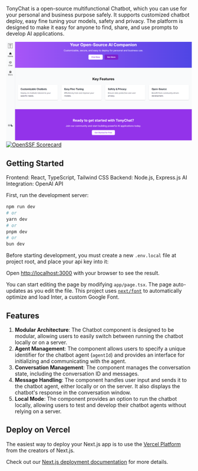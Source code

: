 TonyChat is a open-source multifunctional Chatbot, which you can use for your personal and business purpose safely. It supports customized chatbot deploy, easy fine tuning your models, safety and privacy. The platform is designed to make it easy for anyone to find, share, and use prompts to develop AI applications. 

![Homepage](home.png)
[![OpenSSF Scorecard](https://api.securityscorecards.dev/projects/github.com/Stan370/TonyChat/badge)](https://securityscorecards.dev/viewer/?uri=github.comStan370/TonyChat)

## Getting Started

Frontend: React, TypeScript, Tailwind CSS
Backend: Node.js, Express.js
AI Integration: OpenAI API

First, run the development server:

```bash
npm run dev
# or
yarn dev
# or
pnpm dev
# or
bun dev
```

Before starting development, you must create a new `.env.local` file at project root, and place your api key into it:

Open [http://localhost:3000](http://localhost:3000) with your browser to see the result.

You can start editing the page by modifying `app/page.tsx`. The page auto-updates as you edit the file.
This project uses [`next/font`](https://nextjs.org/docs/basic-features/font-optimization) to automatically optimize and load Inter, a custom Google Font.

## Features

1. **Modular Architecture**: The Chatbot component is designed to be modular, allowing users to easily switch between running the chatbot locally or on a server.
2. **Agent Management**: The component allows users to specify a unique identifier for the chatbot agent (`agentId`) and provides an interface for initializing and communicating with the agent.
3. **Conversation Management**: The component manages the conversation state, including the conversation ID and messages.
4. **Message Handling**: The component handles user input and sends it to the chatbot agent, either locally or on the server. It also displays the chatbot's response in the conversation window.
5. **Local Mode**: The component provides an option to run the chatbot locally, allowing users to test and develop their chatbot agents without relying on a server.


## Deploy on Vercel

The easiest way to deploy your Next.js app is to use the [Vercel Platform](https://vercel.com/new?utm_medium=default-template&filter=next.js&utm_source=create-next-app&utm_campaign=create-next-app-readme) from the creators of Next.js.

Check out our [Next.js deployment documentation](https://nextjs.org/docs/deployment) for more details.
